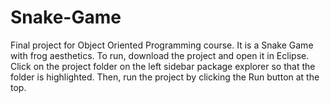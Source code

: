 # Snake-Game
Final project for Object Oriented Programming course. It is a Snake Game with frog aesthetics.
To run, download the project and open it in Eclipse.
Click on the project folder on the left sidebar package explorer so that the folder is highlighted.
Then, run the project by clicking the Run button at the top.
